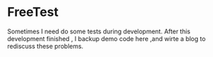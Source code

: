 # FreeTest
Sometimes I need do some tests during development. After this development finished , I backup demo code here ,and wirte a blog to rediscuss these problems.
